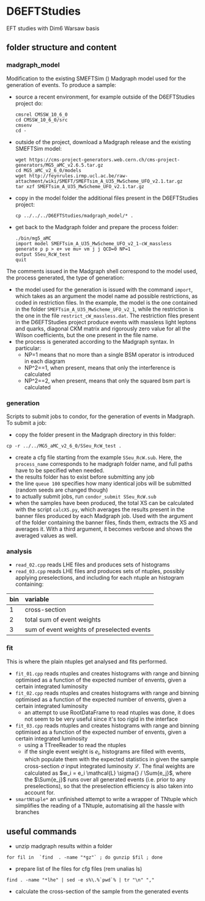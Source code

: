 # D6EFTStudies

EFT studies with Dim6 Warsaw basis

## folder structure and content

### madgraph_model

Modification to the existing SMEFTSim () Madgraph model used for the generation of events.
To produce a sample:
  * source a recent environment, for example outside of the D6EFTStudies project do:
    ```
    cmsrel CMSSW_10_6_0
    cd CMSSW_10_6_0/src
    cmsenv
    cd -
    ```
  * outside of the project, download a Madgraph release and the existing SMEFTSim model:
    ```
    wget https://cms-project-generators.web.cern.ch/cms-project-generators/MG5_aMC_v2.6.5.tar.gz
    cd MG5_aMC_v2_6_0/models
    wget http://feynrules.irmp.ucl.ac.be/raw-attachment/wiki/SMEFT/SMEFTsim_A_U35_MwScheme_UFO_v2.1.tar.gz
    tar xzf SMEFTsim_A_U35_MwScheme_UFO_v2.1.tar.gz
    ```
  * copy in the model folder the additional files present in the D6EFTStudies project:
    ```
    cp ../../../D6EFTStudies/madgraph_model/* .
    ```
  * get back to the Madgraph folder and prepare the process folder:
    ```
    ./bin/mg5_aMC
    import model SMEFTsim_A_U35_MwScheme_UFO_v2_1-cW_massless
    generate p p > e+ ve mu+ vm j j QCD=0 NP=1
    output SSeu_RcW_test
    quit
    ```
The comments issued in the Madgraph shell correspond to the model used, 
the process generated, the type of generation:
  * the model used for the generation is issued with the command `import`, 
    which takes as an argument the model name ad possible restrictions,
    as coded in restriction files. 
    In the example, the model is the one contained in the folder `SMEFTsim_A_U35_MwScheme_UFO_v2_1`,
    while the restriction is the one in the file `restrict_cW_massless.dat`.
    The restriction files present in the D6EFTStudies project 
    produce events with massless light leptons and quarks,
    diagonal CKM matrix and rigorously zero value for all the Wilson coefficients, 
    but the one present in the file name.
  * the process is generated according to the Madgraph syntax. In particular:
    * NP=1 means that no more than a single BSM operator is introduced in each diagram
    * NP^2==1, when present, means that only the interference is calculated
    * NP^2==2, when present, means that only the squared bsm part is calculated

### generation

Scripts to submit jobs to condor, for the generation of events in Madgraph.
To submit a job:
  * copy the folder present in the Madgraph directory in this folder:
   ```
   cp -r ../../MG5_aMC_v2_6_0/SSeu_RcW_test .
   ```
  * create a cfg file starting from the example `SSeu_RcW.sub`.
    Here, the `process_name` corresponds to he madgraph folder name, 
    and full paths have to be specified when needed.
  * the results folder has to exist before submitting any job
  * the line `queue 100` specifies how many identical jobs will be submitted
    (random seeds are changed though)
  * to actually submit jobs, run `condor_submit SSeu_RcW.sub`
  * when the samples have been produced, the total XS can be calculated with the script `calcXS.py`,
    which averages the results present in the banner files produced by each Madgraph job.
    Used with the argument of the folder containing the banner files,
    finds them, extracts the XS and averages it. 
    With a third argument, it becomes verbose and shows the averaged values as well.

### analysis

  * `read_02.cpp` reads LHE files and produces sets of histograms
  * `read_03.cpp` reads LHE files and produces sets of ntuples, 
                  possibly applying preselections,
                  and including for each ntuple an histogram containing:
                  
| bin  | variable                                   |
| :--- |:------------------------------------------ |
| 1    | cross-section                              |
| 2    | total sum of event weights                 |
| 3    | sum of event weights of preselected events |

### fit

This is where the plain ntuples get analysed and fits performed.

   * `fit_01.cpp` reads ntuples and creates histograms with range and binning
                  optimised as a function of the expected number of envents,
                  given a certain integrated luminosity
   * `fit_02.cpp` reads ntuples and creates histograms with range and binning
                  optimised as a function of the expected number of envents,
                  given a certain integrated luminosity
      * an attempt to use RootDataFrame to read ntuples was done, it does not seem to be very useful since it's too rigid in the interface                  
   * `fit_03.cpp` reads ntuples and creates histograms with range and binning
                  optimised as a function of the expected number of envents,
                  given a certain integrated luminosity
      * using a TTreeReader to read the ntuples                  
      * if the single event weight is $e_i$, 
        histograms are filled with events, which populate them with the expected statistics
        in given the sample cross-section $\sigma$ input integrated luminosity $\mathcal{L}$.
        The final weights are calculated as $w_i = e_i \mathcal{L} \sigma{} / \Sum{e_j}$,
        where the $\Sum{e_j}$ runs over all generated events (i.e. prior to any preselections),
        so that the preselection efficiency is also taken into account for.
   * `smartNtuple*` an unfinished attempt to write a wrapper of TNtuple which simplifies
                    the reading of a TNtuple, automatising all the hassle with branches

## useful commands

  * unzip madgraph results within a folder
   ```
   for fil in  `find  . -name "*gz"` ; do gunzip $fil ; done
   ```
  * prepare list of lhe files for cfg files (rem unalias ls)
   ```
   find . -name "*lhe" | sed -e s%\.%`pwd`% | tr "\n" ","
   ```
  * calculate the cross-section of the sample from the generated events




